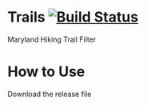 Trails [![Build Status](#)](https://travis-ci.org/twizmwazin/CardinalPGM)
============
Maryland Hiking Trail Filter

How to Use
============
Download the release file

